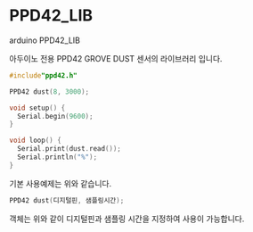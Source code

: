 # PPD42_LIB
arduino PPD42_LIB

아두이노 전용 PPD42 GROVE DUST 센서의 라이브러리 입니다.

```cpp
#include"ppd42.h"

PPD42 dust(8, 3000);

void setup() {
  Serial.begin(9600);
}

void loop() {
  Serial.print(dust.read());
  Serial.println("%");
}
```

기본 사용예제는 위와 같습니다.

```cpp
PPD42 dust(디지털핀, 샘플링시간);
```

객체는 위와 같이 디지털핀과 샘플링 시간을 지정하여 사용이 가능합니다.
